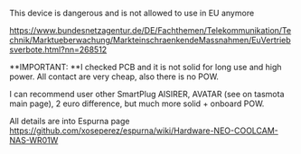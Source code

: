 This device is dangerous and is not allowed to use in EU anymore

https://www.bundesnetzagentur.de/DE/Fachthemen/Telekommunikation/Technik/Marktueberwachung/MarkteinschraenkendeMassnahmen/EuVertriebsverbote.html?nn=268512


**IMPORTANT: **I checked PCB and it is not solid for long use and high power. All contact are very cheap, also there is no POW.

I can recommend user other SmartPlug AISIRER, AVATAR (see on tasmota main page), 2 euro difference, but much more solid + onboard POW.

All details are into Espurna page
https://github.com/xoseperez/espurna/wiki/Hardware-NEO-COOLCAM-NAS-WR01W

